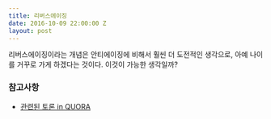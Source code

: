 ```yaml
---
title: 리버스에이징
date: 2016-10-09 22:00:00 Z
layout: post
---
```


리버스에이징이라는 개념은 안티에이징에 비해서 훨씬 더 도전적인 생각으로, 아예 나이를 거꾸로 가게 하겠다는 것이다. 이것이 가능한 생각일까?

### 참고사항

* [관련된 토론 in QUORA](https://www.quora.com/Will-it-be-possible-to-reverse-aging-in-the-near-future)

